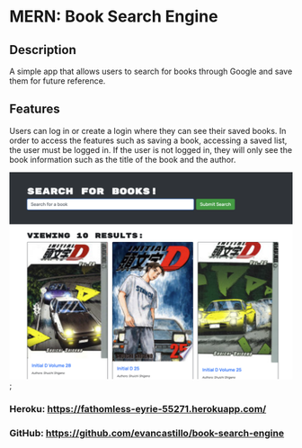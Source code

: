 # MERN: Book Search Engine

## Description

A simple app that allows users to search for books through Google and save them for future reference.

## Features

Users can log in or create a login where they can see their saved books. In order to access the features such as saving a book, accessing a saved list, the user must be logged in. If the user is not logged in, they will only see the book information such as the title of the book and the author.

![Book Search Engine](./client/public/initial.png);


### Heroku: https://fathomless-eyrie-55271.herokuapp.com/

### GitHub: https://github.com/evancastillo/book-search-engine
